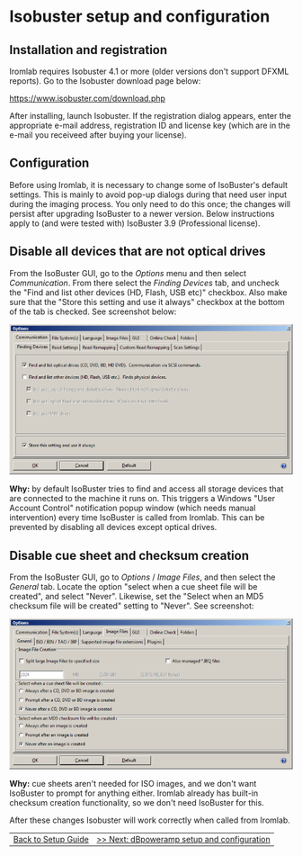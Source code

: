 # Isobuster setup and configuration

## Installation and registration

Iromlab requires Isobuster 4.1 or more (older versions don't support DFXML reports). Go to the Isobuster download page below:

<https://www.isobuster.com/download.php>

After installing, launch Isobuster. If the registration dialog appears, enter the appropriate e-mail address, registration ID and license key (which are in the e-mail you receiveed after buying your license).

## Configuration

Before using Iromlab, it is necessary to change some of IsoBuster's default settings. This is mainly to avoid pop-up dialogs during that need user input during the imaging process. You only need to do this once; the changes will persist after upgrading IsoBuster to a newer version. Below instructions apply to (and were tested with) IsoBuster 3.9 (Professional license).

## Disable all devices that are not optical drives 

From the IsoBuster GUI, go to the *Options* menu and then select *Communication*. From there select the *Finding Devices* tab, and uncheck the "Find and list other devices (HD, Flash, USB etc)" checkbox. Also make sure that the "Store this setting and use it always" checkbox at the bottom of the tab is checked. See screenshot below:

![](./img/findingDevices.png)

**Why:** by default IsoBuster tries to find and access all storage devices that are connected to the machine it runs on. This triggers a Windows "User Account Control" notification popup window (which needs manual intervention) every time IsoBuster is called from Iromlab. This can be prevented by disabling all devices except optical drives.

## Disable cue sheet and checksum creation

From the IsoBuster GUI, go to *Options* / *Image Files*, and then select the *General* tab. Locate the option "select when a cue sheet file will be created", and select "Never". Likewise, set the "Select when an MD5 checksum file will be created" setting to "Never". See screenshot:

![](./img/cuesheetOption.png) 

**Why:** cue sheets aren't needed for ISO images, and we don't want IsoBuster to prompt for anything either. Iromlab already has built-in checksum creation functionality, so we don't need IsoBuster for this.

After these changes Isobuster will work correctly when called from Iromlab.

| | |
|:--|:--|
|[Back to Setup Guide](./setupGuide.md)|[>> Next: dBpoweramp setup and configuration](./setupDbpoweramp.md)|
